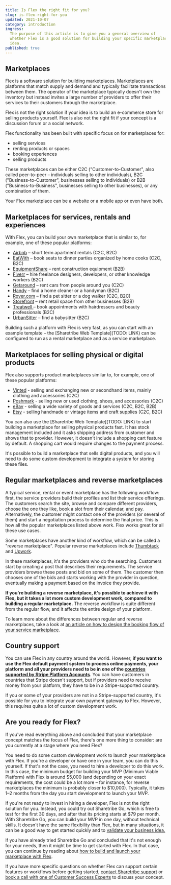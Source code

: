 ```yaml
---
title: Is Flex the right fit for you?
slug: is-flex-right-for-you
updated: 2021-10-07
category: introduction
ingress:
  The purpose of this article is to give you a general overview of
  whether Flex is a good solution for building your specific marketplace
  idea.
published: true
---
```


## Marketplaces

Flex is a software solution for building marketplaces. Marketplaces are
platforms that match supply and demand and typically facilitate
transactions between them. The operator of the marketplace typically
doesn't own the inventory but instead invites a large number of
providers to offer their services to their customers through the
marketplace.

Flex is not the right solution if your idea is to build an e-commerce
store for selling products yourself. Flex is also not the right fit if
your concept is a discussion forum or a social network.

Flex functionality has been built with specific focus on for
marketplaces for:

- selling services
- renting products or spaces
- booking experiences
- selling products

These marketplaces can be either C2C ("Customer-to-Customer", also
called peer-to-peer – individuals selling to other individuals), B2C
("Business-to-Customer", businesses selling to individuals) or B2B
("Business-to-Business", businesses selling to other businesses), or any
combination of them.

Your Flex marketplace can be a website or a mobile app or even have
both.

## Marketplaces for services, rentals and experiences

With Flex, you can build your own marketplace that is similar to, for
example, one of these popular platforms:

- [Airbnb](https://www.airbnb.com/) – short term apartment rentals (C2C,
  B2C)
- [EatWith](https://www.eatwith.com/) – book seats to dinner parties
  organized by home cooks (C2C, B2C)
- [EquipmentShare](https://www.equipmentshare.com/) – rent construction
  equipment (B2B)
- [Fiverr](https://www.fiverr.com/) – hire freelance designers,
  developers, or other knowledge workers (B2C)
- [Getaround](https://www.getaround.com/) – rent cars from people around
  you (C2C)
- [Handy](https://www.handy.com) – find a home cleaner or a handyman
  (B2C)
- [Rover.com](https://www.rover.com/) – find a pet sitter or a dog
  walker (C2C, B2C)
- [Storefront](https://www.thestorefront.com/) – rent retail space from
  other businesses (B2B)
- [Treatwell ](https://www.treatwell.co.uk/)– book appointments with
  hairdressers and beauty professionals (B2C)
- [UrbanSitter](https://www.urbansitter.com/) – find a babysitter (B2C)

Building such a platform with Flex is very fast, as you can start with
an example template – the [Sharetribe Web Template](TODO: LINK) can be
configured to run as a rental marketplace and as a service marketplace.

## Marketplaces for selling physical or digital products

Flex also supports product marketplaces similar to, for example, one of
these popular platforms:

- [Vinted](https://www.vinted.com) - selling and exchanging new or
  secondhand items, mainly clothing and accessories (C2C)
- [Poshmark](https://www.poshmark.com) - selling new or used clothing,
  shoes, and accessories (C2C)
- [eBay](https://www.ebay.com) - selling a wide variety of goods and
  services (C2C, B2C, B2B)
- [Etsy](https://www.etsy.com) - selling handmade or vintage items and
  craft supplies (C2C, B2C)

You can also use the [Sharetribe Web Template](TODO: LINK) to start
building a marketplace for selling physical products fast. It has stock
management included and it asks shipping address from customer and shows
that to provider. However, it doesn't include a shopping cart feature by
default. A shopping cart would require changes to the payment process.

It's possible to build a marketplace that sells digital products, and
you will need to do some custom development to integrate a system for
storing these files.

## Regular marketplaces and reverse marketplaces

A typical service, rental or event marketplace has the following
workflow: first, the service providers build their profiles and list
their service offerings. The customers search the site, browse and
compare different providers, choose the one they like, book a slot from
their calendar, and pay. Alternatively, the customer might contact one
of the providers (or several of them) and start a negotiation process to
determine the final price. This is how all the popular marketplaces
listed above work. Flex works great for all these use cases.

Some marketplaces have another kind of workflow, which can be called a
"reverse marketplace". Popular reverse marketplaces include
[Thumbtack](https://www.thumbtack.com/) and
[Upwork](https://www.upwork.com/).

In these marketplaces, it's the providers who do the searching.
Customers start by creating a post that describes their requirements.
The service providers browse these posts and bid on some of them. The
customer then chooses one of the bids and starts working with the
provider in question, eventually making a payment based on the invoice
they provide.

**If you're building a reverse marketplace, it's possible to achieve it
with Flex, but it takes a lot more custom development work, compared to
building a regular marketplace.** The reverse workflow is quite
different from the regular flow, and it affects the entire design of
your platform.

To learn more about the differences between regular and reverse
marketplaces, take a look at
[an article on how to design the booking flow of your service marketplace](https://www.sharetribe.com/academy/design-booking-flow-service-marketplace/).

## Country support

You can use Flex in any country around the world. However, **if you want
to use the Flex default payment system to process online payments, your
platform and all your providers need to be in one of the
[countries supported by Stripe Platform Accounts](https://stripe.com/docs/connect/custom-accounts#requirements)**.
You can have customers in countries that Stripe doesn't support, but if
providers need to receive money from your platform, they have to be in a
Stripe-supported country.

If you or some of your providers are not in a Stripe-supported country,
it's possible for you to integrate your own payment gateway to Flex.
However, this requires quite a lot of custom development work.

## Are you ready for Flex?

If you've read everything above and concluded that your marketplace
concept matches the focus of Flex, there's one more thing to consider:
are you currently at a stage where you need Flex?

You need to do some custom development work to launch your marketplace
with Flex. If you're a developer or have one in your team, you can do
this yourself. If that's not the case, you need to hire a developer to
do this work. In this case, the minimum budget for building your MVP
(Minimum Viable Platform) with Flex is around \$5,000 (and depending on
your exact requirements, the cost could be a lot more – for instance,
for reverse marketplaces the minimum is probably closer to \$10,000).
Typically, it takes 1–2 months from the day you start development to
launch your MVP.

If you're not ready to invest in hiring a developer, Flex is not the
right solution for you. Instead, you could try out Sharetribe Go, which
is free to test for the first 30 days, and after that its pricing starts
at \$79 per month. With Sharetribe Go, you can build your MVP in one
day, without technical skills. It doesn't have the same flexibility than
Flex, but in many situations, it can be a good way to get started
quickly and to
[validate your business idea.](https://www.sharetribe.com/academy/how-to-validate-your-marketplace-idea-before-building-the-platform/)

If you have already tried Sharetribe Go and concluded that it's not
enough for your needs, then it might be time to get started with Flex.
In that case, you can continue by reading about
[how to build and launch your marketplace with Flex](/introduction/how-to-build-and-launch-with-flex/).

If you have more specific questions on whether Flex can support certain
features or workflows before getting started,
[contact Sharetribe support](mailto:flex-support@sharetribe.com) or
[book a call with one of Customer Success Experts](https://calendly.com/welcome-to-flex/welcome-call?utm_campaign=ifrfy&utm_source=flex-docs)
to discuss your concept.
